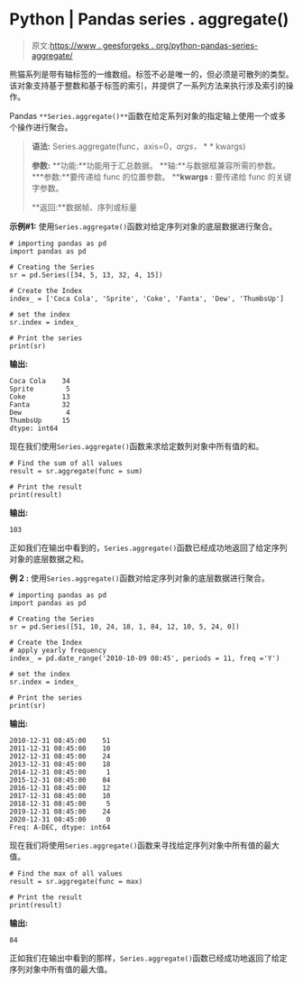 # Python | Pandas series . aggregate()

> 原文:[https://www . geesforgeks . org/python-pandas-series-aggregate/](https://www.geeksforgeeks.org/python-pandas-series-aggregate/)

熊猫系列是带有轴标签的一维数组。标签不必是唯一的，但必须是可散列的类型。该对象支持基于整数和基于标签的索引，并提供了一系列方法来执行涉及索引的操作。

Pandas `**Series.aggregate()**`函数在给定系列对象的指定轴上使用一个或多个操作进行聚合。

> **语法:** Series.aggregate(func，axis=0，*args，* * * kwargs)
> 
> **参数:**
> **功能:**功能用于汇总数据。
> **轴:**与数据框兼容所需的参数。
> ***参数:**要传递给 func 的位置参数。
> ****kwargs :** 要传递给 func 的关键字参数。
> 
> **返回:**数据帧、序列或标量

**示例#1:** 使用`Series.aggregate()`函数对给定序列对象的底层数据进行聚合。

```
# importing pandas as pd
import pandas as pd

# Creating the Series
sr = pd.Series([34, 5, 13, 32, 4, 15])

# Create the Index
index_ = ['Coca Cola', 'Sprite', 'Coke', 'Fanta', 'Dew', 'ThumbsUp']

# set the index
sr.index = index_

# Print the series
print(sr)
```

**输出:**

```
Coca Cola    34
Sprite        5
Coke         13
Fanta        32
Dew           4
ThumbsUp     15
dtype: int64
```

现在我们使用`Series.aggregate()`函数来求给定数列对象中所有值的和。

```
# Find the sum of all values
result = sr.aggregate(func = sum)

# Print the result
print(result)
```

**输出:**

```
103
```

正如我们在输出中看到的，`Series.aggregate()`函数已经成功地返回了给定序列对象的底层数据之和。

**例 2 :** 使用`Series.aggregate()`函数对给定序列对象的底层数据进行聚合。

```
# importing pandas as pd
import pandas as pd

# Creating the Series
sr = pd.Series([51, 10, 24, 18, 1, 84, 12, 10, 5, 24, 0])

# Create the Index
# apply yearly frequency
index_ = pd.date_range('2010-10-09 08:45', periods = 11, freq ='Y')

# set the index
sr.index = index_

# Print the series
print(sr)
```

**输出:**

```
2010-12-31 08:45:00    51
2011-12-31 08:45:00    10
2012-12-31 08:45:00    24
2013-12-31 08:45:00    18
2014-12-31 08:45:00     1
2015-12-31 08:45:00    84
2016-12-31 08:45:00    12
2017-12-31 08:45:00    10
2018-12-31 08:45:00     5
2019-12-31 08:45:00    24
2020-12-31 08:45:00     0
Freq: A-DEC, dtype: int64
```

现在我们将使用`Series.aggregate()`函数来寻找给定序列对象中所有值的最大值。

```
# Find the max of all values
result = sr.aggregate(func = max)

# Print the result
print(result)
```

**输出:**

```
84
```

正如我们在输出中看到的那样，`Series.aggregate()`函数已经成功地返回了给定序列对象中所有值的最大值。